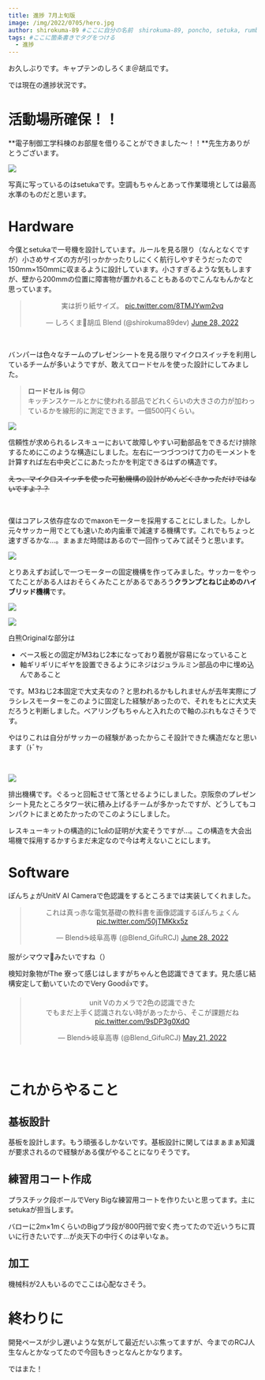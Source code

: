 ```yaml
---
title: 進捗 7月上旬版
image: /img/2022/0705/hero.jpg
author: shirokuma-89 #ここに自分の名前　shirokuma-89, poncho, setuka, rumbaboから選ぶ
tags: #ここに箇条書きでタグをつける
  - 進捗
---
```


お久しぶりです。キャプテンのしろくま＠胡瓜です。

では現在の進捗状況です。

# 活動場所確保！！

**電子制御工学科棟のお部屋を借りることができました〜！！**先生方ありがとうございます。

![](/img/2022/0705/006.jpg)

写真に写っているのはsetukaです。空調もちゃんとあって作業環境としては最高水準のものだと思います。


# Hardware

今僕とsetukaで一号機を設計しています。ルールを見る限り（なんとなくですが）小さめサイズの方が引っかかったりしにくく航行しやすそうだったので150mm×150mmに収まるように設計しています。小さすぎるような気もしますが、壁から200mmの位置に障害物が置かれることもあるのでこんなもんかなと思っています。

<center><blockquote class="twitter-tweet"><p lang="ja" dir="ltr">実は折り紙サイズ。 <a href="https://t.co/8TMJYwm2vq">pic.twitter.com/8TMJYwm2vq</a></p>&mdash; しろくま🥒胡瓜 Blend (@shirokuma89dev) <a href="https://twitter.com/shirokuma89dev/status/1541706013149364224?ref_src=twsrc%5Etfw">June 28, 2022</a></blockquote> <script async src="https://platform.twitter.com/widgets.js" charset="utf-8"></script></center>

<br>

バンパーは色々なチームのプレゼンシートを見る限りマイクロスイッチを利用しているチームが多いようですが、敢えてロードセルを使った設計にしてみました。

> **ロードセル is 何**🙃<br>
> キッチンスケールとかに使われる部品でどれくらいの大きさの力が加わっているかを線形的に測定できます。一個500円くらい。

![](/img/2022/0705/001.png)

信頼性が求められるレスキューにおいて故障しやすい可動部品をできるだけ排除するためにこのような構造にしました。左右に一つづつつけて力のモーメントを計算すれば左右中央どこにあたったかを判定できるはずの構造です。

~~えっ、マイクロスイッチを使った可動機構の設計がめんどくさかっただけではないですよ？？~~

<br>

僕はコアレス依存症なのでmaxonモーターを採用することにしました。しかし元々サッカー用でとても速いため内歯車で減速する機構です。これでもちょっと速すぎるかな…。まぁまだ時間はあるので一回作ってみて試そうと思います。

![](/img/2022/0705/002.png)

とりあえずお試しで一つモーターの固定機構を作ってみました。サッカーをやってたことがある人はおそらくみたことがあるであろう**クランプとねじ止めのハイブリッド機構**です。

![](/img/2022/0705/003.jpg)

![](/img/2022/0705/004.jpg)

白熊Originalな部分は

- ベース板との固定がM3ねじ2本になっており着脱が容易になっていること
- 軸ギリギリにギヤを設置できるようにネジはジュラルミン部品の中に埋め込んであること

です。M3ねじ2本固定で大丈夫なの？と思われるかもしれませんが去年実際にブラシレスモーターをこのように固定した経験があったので、それをもとに大丈夫だろうと判断しました。ベアリングもちゃんと入れたので軸のぶれもなさそうです。

やはりこれは自分がサッカーの経験があったからこそ設計できた構造だなと思います（ﾄﾞﾔｯ

<br>

![](/img/2022/0705/005.png)

排出機構です。ぐるっと回転させて落とせるようにしました。京阪奈のプレゼンシート見たところタワー状に積み上げるチームが多かったですが、どうしてもコンパクトにまとめたかったのでこのようにしました。

レスキューキットの構造的に1㎤の証明が大変そうですが…。この構造を大会出場機で採用するかすらまだ未定なので今は考えないことにします。

# Software

ぽんちょがUnitV AI Cameraで色認識をするところまでは実装してくれました。

<center><blockquote class="twitter-tweet"><p lang="ja" dir="ltr">これは真っ赤な電気基礎の教科書を画像認識するぽんちょくん <a href="https://t.co/50jTMKkx5z">pic.twitter.com/50jTMKkx5z</a></p>&mdash; Blend☕️岐阜高専 (@Blend_GifuRCJ) <a href="https://twitter.com/Blend_GifuRCJ/status/1541708512367353857?ref_src=twsrc%5Etfw">June 28, 2022</a></blockquote> <script async src="https://platform.twitter.com/widgets.js" charset="utf-8"></script></center>

服がシマウマ🦓みたいですね（）

検知対象物がThe 寮って感じはしますがちゃんと色認識できてます。見た感じ結構安定して動いていたのでVery Good👍です。

<center><blockquote class="twitter-tweet"><p lang="ja" dir="ltr">unit Vのカメラで2色の認識できた<br>でもまだ上手く認識されない時があったから、そこが課題だね <a href="https://t.co/9sDP3g0XdO">pic.twitter.com/9sDP3g0XdO</a></p>&mdash; Blend☕️岐阜高専 (@Blend_GifuRCJ) <a href="https://twitter.com/Blend_GifuRCJ/status/1528020525242798080?ref_src=twsrc%5Etfw">May 21, 2022</a></blockquote> <script async src="https://platform.twitter.com/widgets.js" charset="utf-8"></script></center>

<br>

# これからやること

## 基板設計

基板を設計します。もう頑張るしかないです。基板設計に関してはまぁまぁ知識が要求されるので経験がある僕がやることになりそうです。

## 練習用コート作成

プラスチック段ボールでVery Bigな練習用コートを作りたいと思ってます。主にsetukaが担当します。

バローに2m×1mくらいのBigプラ段が800円弱で安く売ってたので近いうちに買いに行きたいです…が炎天下の中行くのは辛いなぁ。

## 加工

機械科が2人もいるのでここは心配なさそう。

# 終わりに

開発ペースが少し遅いような気がして最近だいぶ焦ってますが、今までのRCJ人生なんとかなってたので今回もきっとなんとかなります。

ではまた！